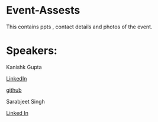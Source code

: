 # Event-Assests
This contains ppts , contact details and photos of the event.

# Speakers:

Kanishk Gupta

[LinkedIn](https://linkedin.com/in/gkanishk)

[github](github.com/gkanishk)

Sarabjeet Singh

[Linked In](https://www.linkedin.com/in/sarabs3/)

